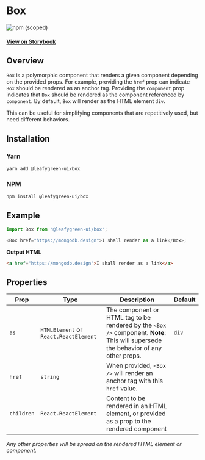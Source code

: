 # Box

![npm (scoped)](https://img.shields.io/npm/v/@leafygreen-ui/box.svg)

#### [View on Storybook](https://mongodb.github.io/leafygreen-ui/?path=/story/box--default)

## Overview

`Box` is a polymorphic component that renders a given component depending on the provided props.
For example, providing the `href` prop can indicate `Box` should be rendered as an anchor tag.
Providing the `component` prop indicates that `Box` should be rendered as the component referenced by `component`.
By default, `Box` will render as the HTML element `div`.

This can be useful for simplifying components that are repetitively used, but need different behaviors.

## Installation

### Yarn

```shell
yarn add @leafygreen-ui/box
```

### NPM

```shell
npm install @leafygreen-ui/box
```

## Example

```Javascript
import Box from '@leafygreen-ui/box';

<Box href="https://mongodb.design">I shall render as a link</Box>;
```

**Output HTML**

```html
<a href="https://mongodb.design">I shall render as a link</a>
```

## Properties

| Prop       | Type                                  | Description                                                                                                                         | Default |
| ---------- | ------------------------------------- | ----------------------------------------------------------------------------------------------------------------------------------- | ------- |
| `as`       | `HTMLElement` or `React.ReactElement` | The component or HTML tag to be rendered by the `<Box />` component. **Note**: This will supersede the behavior of any other props. | `div`   |
| `href`     | `string`                              | When provided, `<Box />` will render an anchor tag with this `href` value.                                                          |         |
| `children` | `React.ReactElement`                  | Content to be rendered in an HTML element, or provided as a prop to the rendered component                                          |         |

_Any other properties will be spread on the rendered HTML element or component._
